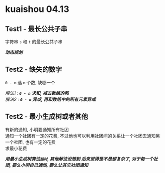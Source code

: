 # kuaishou 04.13
## Test1 - 最长公共子串

字符串 `s` 和 `t` 的最长公共子串

***动态规划***

## Test2 - 缺失的数字

 `0 - n` 选 `n` 个数, 缺哪一个
 
*解法1 :* ***`0 - n` 求和, 减去数组的和***   
*解法2 :* ***`0 - n` 异或, 再和数组中的所有元素异或***

## Test2 - 最小生成树或者其他

有新的通知, 小明要通知所有社团   
通知一个社团有一定的花费, 不过他也可以利用社团间的关系让一个社团去通知另一个社团, 也有一定的花费   
求最小花费   

***用最小生成树算法`超时`, 其他解法没想到***
***后来觉得是不是想复杂了, 对于每一个社团, 要么小明自己通知, 要么让其它社团通知***